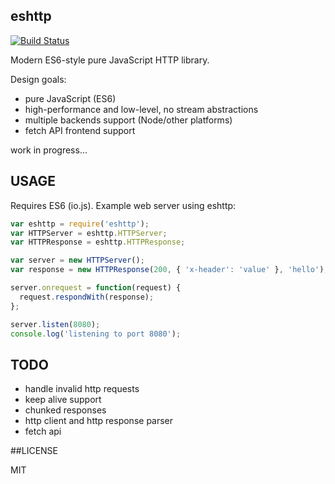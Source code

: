 ## eshttp

[![Build Status](https://travis-ci.org/iefserge/eshttp.svg?branch=master)](https://travis-ci.org/iefserge/eshttp)

Modern ES6-style pure JavaScript HTTP library.

Design goals:

- pure JavaScript (ES6)
- high-performance and low-level, no stream abstractions
- multiple backends support (Node/other platforms)
- fetch API frontend support

work in progress...

## USAGE

Requires ES6 (io.js). Example web server using eshttp:

```js
var eshttp = require('eshttp');
var HTTPServer = eshttp.HTTPServer;
var HTTPResponse = eshttp.HTTPResponse;

var server = new HTTPServer();
var response = new HTTPResponse(200, { 'x-header': 'value' }, 'hello');

server.onrequest = function(request) {
  request.respondWith(response);
};

server.listen(8080);
console.log('listening to port 8080');
```

## TODO

- handle invalid http requests
- keep alive support
- chunked responses
- http client and http response parser
- fetch api

##LICENSE

MIT
